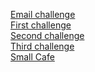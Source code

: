 <a href="https://nubicu.github.io/Portfolio/emailchallenge" target="_blank">Email challenge</a> <br />
<a href="https://nubicu.github.io/Portfolio/firstchallenge" target="_blank">First challenge</a> <br />
<a href="https://nubicu.github.io/Portfolio/secondchallenge" target="_blank">Second challenge</a> <br />
<a href="https://nubicu.github.io/Portfolio/thirdchallenge" target="_blank">Third challenge</a> <br />
<a href="https://nubicu.github.io/Portfolio/small_cafe" target="_blank">Small Cafe</a> <br />
